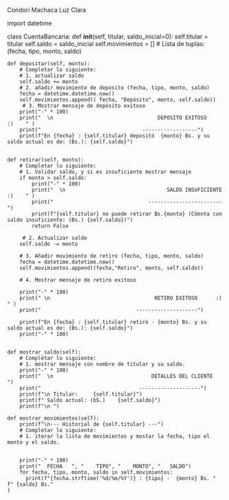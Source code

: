 Condori Machaca Luz Clara

import datetime

class CuentaBancaria:
    def __init__(self, titular, saldo_inicial=0):
        self.titular = titular
        self.saldo = saldo_inicial
        self.movimientos = []  # Lista de tuplas: (fecha, tipo, monto, saldo)

    def depositar(self, monto):
        # Completar lo siguiente: 
        # 1. actualizar saldo 
        self.saldo += monto
        # 2. añadir movimiento de deposito (fecha, tipo, monto, saldo) 
        fecha = datetime.datetime.now()
        self.movimientos.append(( fecha, "Depósito", monto, self.saldo))
         # 3. Mostrar mensaje de depósito exitoso
        print("-" * 100)
        print("  \n                                  DEPOSITO EXITOSO    :)    " )
        print("                                 ------------------")
        print(f"En {fecha} : {self.titular} depositó  {monto} Bs. y su saldo actual es de: (Bs.): {self.saldo}")


    def retirar(self, monto):
        # Completar lo siguiente: 
        # 1. Validar saldo, y si es insuficiente mostrar mensaje
        if monto > self.saldo:
            print("-" * 100)
            print("  \n                                 SALDO INSUFICIENTE  :)    " )
            print("                               ------------------------")
            print(f"{self.titular} no puede retirar Bs.{monto} (CUenta con saldo insuficiente: (Bs.) {self.saldo})")
            return False

         # 2. Actualizar saldo   
        self.saldo -= monto
        
        # 3. Añadir movimiento de retiro (fecha, tipo, monto, saldo) 
        fecha = datetime.datetime.now()
        self.movimientos.append((fecha,"Retiro", monto, self.saldo))
          
        # 4. Mostrar mensaje de retiro exitoso

        print("-" * 100)
        print(" \n                                  RETIRO EXITOSO      :( " )
        print("                               --------------------")

        print(f"En {fecha} : {self.titular} retirò - {monto} Bs. y su saldo actual es de: (Bs.): {self.saldo}")
        print("-" * 100)

              
    def mostrar_saldo(self):
        # Completar lo siguiente: 
        # 1. mostrar mensaje con nombre de titular y su saldo.
        print("-" * 100)
        print("  \n                                DETALLES DEL CLIENTE                                        ")
        print("                                --------------------")
        print(f"\n Titular:     {self.titular}")
        print(f" Saldo actual: (bS.)    {self.saldo}")
        print(f"\n ")

    def mostrar_movimientos(self):
        print(f"\n--- Historial de {self.titular} ---")
        # Completar lo siguiente: 
        # 1. iterar la lista de movimientos y mostar la fecha, tipo el monto y el saldo.


        print("-" * 100)
        print("  FECHA   ", "    TIPO", "    MONTO", "   SALDO")
        for fecha, tipo, monto, saldo in self.movimientos:
          print(f"{fecha.strftime('%d/%m/%Y')} : {tipo} -  {monto} Bs. "  f" {saldo} Bs."
    )
